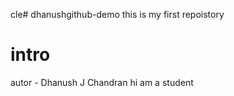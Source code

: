 cle# dhanushgithub-demo
this is my first repoistory
<br>
<h1>intro </h1>
autor - Dhanush J Chandran
hi am a student
